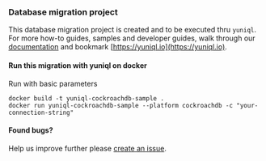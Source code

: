 ### Database migration project
This database migration project is created and to be executed thru `yuniql`. 
For more how-to guides, samples and developer guides, walk through our [documentation](https://yuniql.io/docs) and bookmark [https://yuniql.io](https://yuniql.io).

#### Run this migration with yuniql on docker

Run with basic parameters
```
docker build -t yuniql-cockroachdb-sample .
docker run yuniql-cockroachdb-sample --platform cockroachdb -c "your-connection-string"
```

#### Found bugs?

Help us improve further please [create an issue](https://github.com/rdagumampan/yuniql/issues/new).
